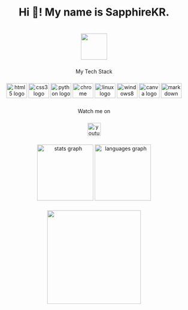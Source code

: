 <h1 align="center">Hi 👋! My name is SapphireKR.</h1>

###

<br clear="both">

<div align="center">
  <img height="70" src="https://readme-typing-svg.demolab.com?font=Fira+Code&size=10&pause=1000&color=27EC00&center=true&width=435&lines=A+programmer+who+is+passionate+in+CS+%26+AstroPhysics"  />
</div>

###

<p align="center">My Tech Stack</p>

###

<div align="center">
  <img src="https://cdn.jsdelivr.net/gh/devicons/devicon/icons/html5/html5-original.svg" height="40" width="55" alt="html5 logo"  />
  <img src="https://cdn.jsdelivr.net/gh/devicons/devicon/icons/css3/css3-original.svg" height="40" width="55" alt="css3 logo"  />
  <img src="https://cdn.jsdelivr.net/gh/devicons/devicon/icons/python/python-original.svg" height="40" width="55" alt="python logo"  />
  <img src="https://cdn.jsdelivr.net/gh/devicons/devicon/icons/chrome/chrome-original.svg" height="40" width="55" alt="chrome logo"  />
  <img src="https://cdn.jsdelivr.net/gh/devicons/devicon/icons/linux/linux-original.svg" height="40" width="55" alt="linux logo"  />
  <img src="https://cdn.jsdelivr.net/gh/devicons/devicon/icons/windows8/windows8-original.svg" height="40" width="55" alt="windows8 logo"  />
  <img src="https://cdn.jsdelivr.net/gh/devicons/devicon/icons/canva/canva-original.svg" height="40" width="55" alt="canva logo"  />
  <img src="https://cdn.jsdelivr.net/gh/devicons/devicon/icons/markdown/markdown-original.svg" height="40" width="55" alt="markdown logo"  />
</div>

###

<p align="center">Watch me on</p>

###

<div align="center">
  <a href="https://youtube.com/c/sapphirekr" target="_blank">
    <img src="https://img.shields.io/static/v1?message=Youtube&logo=youtube&label=&color=FF0000&logoColor=white&labelColor=&style=for-the-badge" height="35" alt="youtube logo"  />
  </a>
</div>

###

<div align="center">
  <img src="https://github-readme-stats.vercel.app/api?hide_title=false&hide_rank=false&show_icons=true&include_all_commits=true&count_private=true&disable_animations=false&theme=dracula&locale=en&hide_border=false&username=sapphire-code" height="150" alt="stats graph"  />
  <img src="https://github-readme-stats.vercel.app/api/top-langs?locale=en&hide_title=false&layout=compact&card_width=320&langs_count=5&theme=dracula&hide_border=false&username=sapphire-code" height="150" alt="languages graph"  />
</div>

###

<div align="center">
  <img height="250" src="https://activity-graph.herokuapp.com/graph?username=sapphire-code&bg_color=282a36&color=ff79c6&line=f8f8f2&point=bd93f9&area=true&hide_border=true)](https://github.com/ashutosh00710/github-readme-activity-graph"  />
</div>

###
